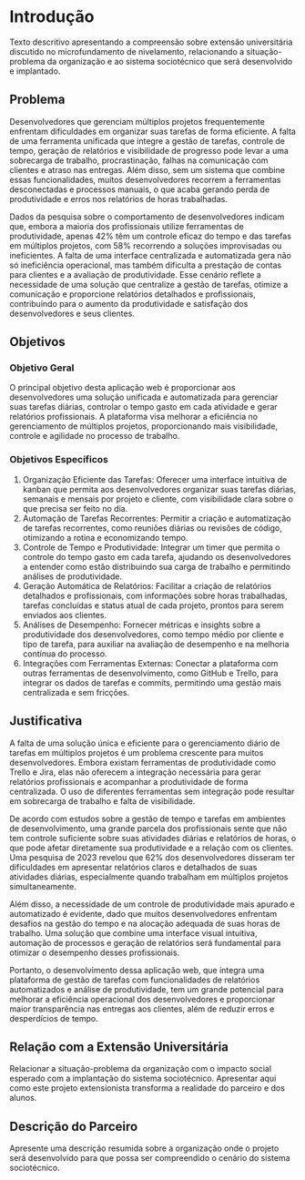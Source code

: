 # Introdução

Texto descritivo apresentando a compreensão sobre extensão universitária discutido no microfundamento de nivelamento, relacionando a situação-problema da organização e ao sistema sociotécnico que será desenvolvido e implantado.

## Problema

Desenvolvedores que gerenciam múltiplos projetos frequentemente enfrentam dificuldades em organizar suas tarefas de forma eficiente. A falta de uma ferramenta unificada que integre a gestão de tarefas, controle de tempo, geração de relatórios e visibilidade de progresso pode levar a uma sobrecarga de trabalho, procrastinação, falhas na comunicação com clientes e atraso nas entregas. Além disso, sem um sistema que combine essas funcionalidades, muitos desenvolvedores recorrem a ferramentas desconectadas e processos manuais, o que acaba gerando perda de produtividade e erros nos relatórios de horas trabalhadas.

Dados da pesquisa sobre o comportamento de desenvolvedores indicam que, embora a maioria dos profissionais utilize ferramentas de produtividade, apenas 42% têm um controle eficaz do tempo e das tarefas em múltiplos projetos, com 58% recorrendo a soluções improvisadas ou ineficientes. A falta de uma interface centralizada e automatizada gera não só ineficiência operacional, mas também dificulta a prestação de contas para clientes e a avaliação de produtividade.
Esse cenário reflete a necessidade de uma solução que centralize a gestão de tarefas, otimize a comunicação e proporcione relatórios detalhados e profissionais, contribuindo para o aumento da produtividade e satisfação dos desenvolvedores e seus clientes.

## Objetivos

### Objetivo Geral

O principal objetivo desta aplicação web é proporcionar aos desenvolvedores uma solução unificada e automatizada para gerenciar suas tarefas diárias, controlar o tempo gasto em cada atividade e gerar relatórios profissionais. A plataforma visa melhorar a eficiência no gerenciamento de múltiplos projetos, proporcionando mais visibilidade, controle e agilidade no processo de trabalho.

### Objetivos Específicos

1.	Organização Eficiente das Tarefas: Oferecer uma interface intuitiva de kanban que permita aos desenvolvedores organizar suas tarefas diárias, semanais e mensais por projeto e cliente, com visibilidade clara sobre o que precisa ser feito no dia.
2.	Automação de Tarefas Recorrentes: Permitir a criação e automatização de tarefas recorrentes, como reuniões diárias ou revisões de código, otimizando a rotina e economizando tempo.
3.	Controle de Tempo e Produtividade: Integrar um timer que permita o controle do tempo gasto em cada tarefa, ajudando os desenvolvedores a entender como estão distribuindo sua carga de trabalho e permitindo análises de produtividade.
4.	Geração Automática de Relatórios: Facilitar a criação de relatórios detalhados e profissionais, com informações sobre horas trabalhadas, tarefas concluídas e status atual de cada projeto, prontos para serem enviados aos clientes.
5.	Análises de Desempenho: Fornecer métricas e insights sobre a produtividade dos desenvolvedores, como tempo médio por cliente e tipo de tarefa, para auxiliar na avaliação de desempenho e na melhoria contínua do processo.
6.	Integrações com Ferramentas Externas: Conectar a plataforma com outras ferramentas de desenvolvimento, como GitHub e Trello, para integrar os dados de tarefas e commits, permitindo uma gestão mais centralizada e sem fricções.

## Justificativa

A falta de uma solução única e eficiente para o gerenciamento diário de tarefas em múltiplos projetos é um problema crescente para muitos desenvolvedores. Embora existam ferramentas de produtividade como Trello e Jira, elas não oferecem a integração necessária para gerar relatórios profissionais e acompanhar a produtividade de forma centralizada. O uso de diferentes ferramentas sem integração pode resultar em sobrecarga de trabalho e falta de visibilidade.

De acordo com estudos sobre a gestão de tempo e tarefas em ambientes de desenvolvimento, uma grande parcela dos profissionais sente que não tem controle suficiente sobre suas atividades diárias e relatórios de horas, o que pode afetar diretamente sua produtividade e a relação com os clientes. Uma pesquisa de 2023 revelou que 62% dos desenvolvedores disseram ter dificuldades em apresentar relatórios claros e detalhados de suas atividades diárias, especialmente quando trabalham em múltiplos projetos simultaneamente.

Além disso, a necessidade de um controle de produtividade mais apurado e automatizado é evidente, dado que muitos desenvolvedores enfrentam desafios na gestão do tempo e na alocação adequada de suas horas de trabalho. Uma solução que combine uma interface visual intuitiva, automação de processos e geração de relatórios será fundamental para otimizar o desempenho desses profissionais.

Portanto, o desenvolvimento dessa aplicação web, que integra uma plataforma de gestão de tarefas com funcionalidades de relatórios automatizados e análise de produtividade, tem um grande potencial para melhorar a eficiência operacional dos desenvolvedores e proporcionar maior transparência nas entregas aos clientes, além de reduzir erros e desperdícios de tempo.

## Relação com a Extensão Universitária

Relacionar a situação-problema da organização com o impacto social esperado com a implantação do sistema sociotécnico.
Apresentar aqui como este projeto extensionista transforma a realidade do parceiro e dos alunos.

## Descrição do Parceiro

Apresente uma descrição resumida sobre a organização onde o projeto será desenvolvido para que possa ser compreendido o cenário do sistema sociotécnico.
